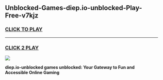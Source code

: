 
## Unblocked-Games-diep.io-unblocked-Play-Free-v7kjz
<h3>
<a href="https://premium76.site?title=diep.io-unblocked&ref=10A">CLICK TO PLAY</a></h3>
<hr>

<h3>
<a href="https://premium76.site?title=diep.io-unblocked&ref=10A">CLICK 2 PLAY</a>
  
</h3>

<a href="https://premium76.site?title=diep.io-unblocked&ref=10A"><img src="https://clearcache.store/games.png"></a>


**diep.io-unblocked games unblocked: Your Gateway to Fun and Accessible Online Gaming**
